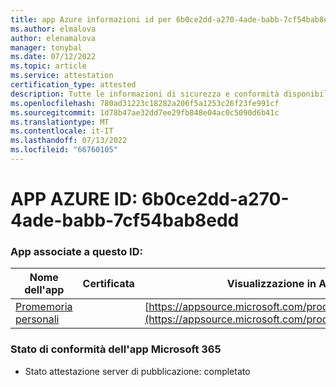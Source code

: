 ```yaml
---
title: app Azure informazioni id per 6b0ce2dd-a270-4ade-babb-7cf54bab8edd
ms.author: elmalova
author: elenamalova
manager: tonybal
ms.date: 07/12/2022
ms.topic: article
ms.service: attestation
certification_type: attested
description: Tutte le informazioni di sicurezza e conformità disponibili per 6b0ce2dd-a270-4ade-babb-7cf54bab8edd.
ms.openlocfilehash: 780ad31223c18282a206f5a1253c26f23fe991cf
ms.sourcegitcommit: 1d78b47ae32dd7ee29fb848e04ac0c5090d6b41c
ms.translationtype: MT
ms.contentlocale: it-IT
ms.lasthandoff: 07/13/2022
ms.locfileid: "66760105"
---
```

# <a name="azure-app-id-6b0ce2dd-a270-4ade-babb-7cf54bab8edd"></a>APP AZURE ID: 6b0ce2dd-a270-4ade-babb-7cf54bab8edd


### <a name="apps-associated-with-this-id"></a>App associate a questo ID:
| **Nome dell'app** | **Certificata** | **Visualizzazione in AppSource** |
|--------------|---------------|-----------------------|
| [Promemoria personali](../forward/WA200004342.md) |  | [https://appsource.microsoft.com/product/office/WA200004342](https://appsource.microsoft.com/product/office/WA200004342) |

### <a name="microsoft-365-app-compliance-status"></a>Stato di conformità dell'app Microsoft 365
- Stato attestazione server di pubblicazione: completato

